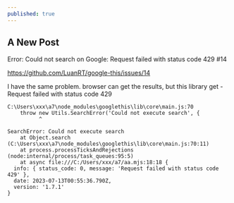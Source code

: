 ```yaml
---
published: true
---
```

## A New Post


Error: Could not search on Google: Request failed with status code 429 #14

https://github.com/LuanRT/google-this/issues/14

I have the same problem.
browser can get the results, but this library get - Request failed with status code 429

```
C:\Users\xxx\a7\node_modules\googlethis\lib\core\main.js:70
    throw new Utils.SearchError('Could not execute search', {
          ^

SearchError: Could not execute search
    at Object.search (C:\Users\xxx\a7\node_modules\googlethis\lib\core\main.js:70:11)
    at process.processTicksAndRejections (node:internal/process/task_queues:95:5)
    at async file:///C:/Users/xxx/a7/aa.mjs:18:18 {
  info: { status_code: 0, message: 'Request failed with status code 429' },
  date: 2023-07-13T00:55:36.790Z,
  version: '1.7.1'
}
```
